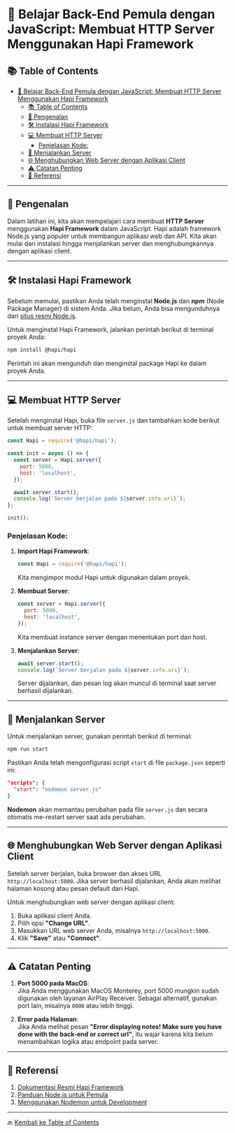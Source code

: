 # 🚀 Belajar Back-End Pemula dengan JavaScript: Membuat HTTP Server Menggunakan Hapi Framework

## 📚 Table of Contents
- [🚀 Belajar Back-End Pemula dengan JavaScript: Membuat HTTP Server Menggunakan Hapi Framework](#-belajar-back-end-pemula-dengan-javascript-membuat-http-server-menggunakan-hapi-framework)
  - [📚 Table of Contents](#-table-of-contents)
  - [🌟 Pengenalan](#-pengenalan)
  - [🛠 Instalasi Hapi Framework](#-instalasi-hapi-framework)
  - [💻 Membuat HTTP Server](#-membuat-http-server)
    - [Penjelasan Kode:](#penjelasan-kode)
  - [🚀 Menjalankan Server](#-menjalankan-server)
  - [🌐 Menghubungkan Web Server dengan Aplikasi Client](#-menghubungkan-web-server-dengan-aplikasi-client)
  - [⚠️ Catatan Penting](#️-catatan-penting)
  - [📖 Referensi](#-referensi)

---

## 🌟 Pengenalan
Dalam latihan ini, kita akan mempelajari cara membuat **HTTP Server** menggunakan **Hapi Framework** dalam JavaScript. Hapi adalah framework Node.js yang populer untuk membangun aplikasi web dan API. Kita akan mulai dari instalasi hingga menjalankan server dan menghubungkannya dengan aplikasi client.

---

## 🛠 Instalasi Hapi Framework
Sebelum memulai, pastikan Anda telah menginstal **Node.js** dan **npm** (Node Package Manager) di sistem Anda. Jika belum, Anda bisa mengunduhnya dari [situs resmi Node.js](https://nodejs.org/).

Untuk menginstal Hapi Framework, jalankan perintah berikut di terminal proyek Anda:
```bash
npm install @hapi/hapi
```
Perintah ini akan mengunduh dan menginstal package Hapi ke dalam proyek Anda.

---

## 💻 Membuat HTTP Server
Setelah menginstal Hapi, buka file `server.js` dan tambahkan kode berikut untuk membuat server HTTP:

```javascript
const Hapi = require('@hapi/hapi');

const init = async () => {
  const server = Hapi.server({
    port: 5000,
    host: 'localhost',
  });

  await server.start();
  console.log(`Server berjalan pada ${server.info.uri}`);
};

init();
```

### Penjelasan Kode:
1. **Import Hapi Framework**:  
   ```javascript
   const Hapi = require('@hapi/hapi');
   ```
   Kita mengimpor modul Hapi untuk digunakan dalam proyek.

2. **Membuat Server**:  
   ```javascript
   const server = Hapi.server({
     port: 5000,
     host: 'localhost',
   });
   ```
   Kita membuat instance server dengan menentukan port dan host.

3. **Menjalankan Server**:  
   ```javascript
   await server.start();
   console.log(`Server berjalan pada ${server.info.uri}`);
   ```
   Server dijalankan, dan pesan log akan muncul di terminal saat server berhasil dijalankan.

---

## 🚀 Menjalankan Server
Untuk menjalankan server, gunakan perintah berikut di terminal:
```bash
npm run start
```
Pastikan Anda telah mengonfigurasi script `start` di file `package.json` seperti ini:
```json
"scripts": {
  "start": "nodemon server.js"
}
```
**Nodemon** akan memantau perubahan pada file `server.js` dan secara otomatis me-restart server saat ada perubahan.

---

## 🌐 Menghubungkan Web Server dengan Aplikasi Client
Setelah server berjalan, buka browser dan akses URL `http://localhost:5000`. Jika server berhasil dijalankan, Anda akan melihat halaman kosong atau pesan default dari Hapi.

Untuk menghubungkan web server dengan aplikasi client:
1. Buka aplikasi client Anda.
2. Pilih opsi **"Change URL"**.
3. Masukkan URL web server Anda, misalnya `http://localhost:5000`.
4. Klik **"Save"** atau **"Connect"**.

---

## ⚠️ Catatan Penting
1. **Port 5000 pada MacOS**:  
   Jika Anda menggunakan MacOS Monterey, port 5000 mungkin sudah digunakan oleh layanan AirPlay Receiver. Sebagai alternatif, gunakan port lain, misalnya `8000` atau lebih tinggi.

2. **Error pada Halaman**:  
   Jika Anda melihat pesan **"Error displaying notes! Make sure you have done with the back-end or correct url"**, itu wajar karena kita belum menambahkan logika atau endpoint pada server.

---

## 📖 Referensi
1. [Dokumentasi Resmi Hapi Framework](https://hapi.dev/)  
2. [Panduan Node.js untuk Pemula](https://nodejs.org/en/docs/guides/getting-started-guide/)  
3. [Menggunakan Nodemon untuk Development](https://nodemon.io/)  

---

🔙 [Kembali ke Table of Contents](#-table-of-contents)
